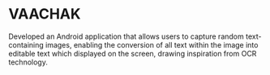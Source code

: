 # VAACHAK
Developed an Android application that allows users to capture random text-containing images, enabling the conversion of all text within the image into editable text which displayed on the screen, drawing inspiration from OCR technology.
